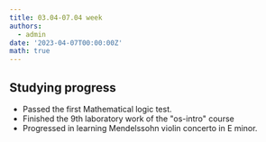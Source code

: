 ```yaml
---
title: 03.04-07.04 week
authors:
  - admin
date: '2023-04-07T00:00:00Z'
math: true
---
```


## Studying progress
- Passed the first Mathematical logic test.
- Finished the 9th laboratory work of the "os-intro" course
- Progressed in learning Mendelssohn violin concerto in E minor.


